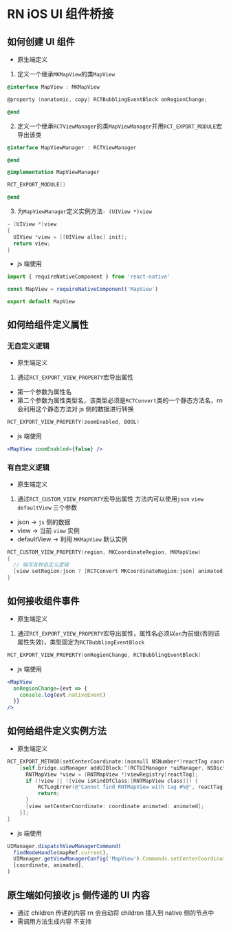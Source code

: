 # RN iOS UI 组件桥接

## 如何创建 UI 组件

- 原生端定义

1. 定义一个继承`MKMapView`的类`MapView`

```objective-c
@interface MapView : MKMapView

@property (nonatomic, copy) RCTBubblingEventBlock onRegionChange;

@end
```

2. 定义一个继承`RCTViewManager`的类`MapViewManager`并用`RCT_EXPORT_MODULE`宏导出该类

```objective-c
@interface MapViewManager : RCTViewManager

@end

@implementation MapViewManager

RCT_EXPORT_MODULE()

@end
```

3. 为`MapViewManager`定义实例方法`- (UIView *)view`

```objective-c
- (UIView *)view
{
  UIView *view = [[UIView alloc] init];
  return view;
}
```

- js 端使用

```js
import { requireNativeComponent } from 'react-native'

const MapView = requireNativeComponent('MapView')

export default MapView
```

## 如何给组件定义属性

### 无自定义逻辑

- 原生端定义

1. 通过`RCT_EXPORT_VIEW_PROPERTY`宏导出属性

- 第一个参数为属性名
- 第二个参数为属性类型名，该类型必须是`RCTConvert`类的一个静态方法名，rn 会利用这个静态方法对 js 侧的数据进行转换

```objective-c
RCT_EXPORT_VIEW_PROPERTY(zoomEnabled, BOOL)
```

- js 端使用

```jsx
<MapView zoomEnabled={false} />
```

### 有自定义逻辑

- 原生端定义

1. 通过`RCT_CUSTOM_VIEW_PROPERTY`宏导出属性
   方法内可以使用`json` `view` `defaultView` 三个参数

- json -> `js` 侧的数据
- view -> 当前 `view` 实例
- defaultView -> 利用 `MKMapView` 默认实例

```objective-c
RCT_CUSTOM_VIEW_PROPERTY(region, MKCoordinateRegion, MKMapView)
{
  // 编写各种自定义逻辑
  [view setRegion:json ? [RCTConvert MKCoordinateRegion:json] animated:YES];
}
```

## 如何接收组件事件

- 原生端定义

1. 通过`RCT_EXPORT_VIEW_PROPERTY`宏导出属性，属性名必须以`on`为前缀(否则该属性失效)，类型固定为`RCTBubblingEventBlock`

```objective-c
RCT_EXPORT_VIEW_PROPERTY(onRegionChange, RCTBubblingEventBlock)
```

- js 端使用

```jsx
<MapView
  onRegionChange={evt => {
    console.log(evt.nativeEvent)
  }}
/>
```

## 如何给组件定义实例方法

- 原生端定义

```objective-c
RCT_EXPORT_METHOD(setCenterCoordinate:(nonnull NSNumber*)reactTag coordinate: (CLLocationCoordinate2D)coordinate animated: (BOOL)animated) {
    [self.bridge.uiManager addUIBlock:^(RCTUIManager *uiManager, NSDictionary<NSNumber *,UIView *> *viewRegistry) {
      RNTMapView *view = (RNTMapView *)viewRegistry[reactTag];
      if (!view || ![view isKindOfClass:[RNTMapView class]]) {
          RCTLogError(@"Cannot find RNTMapView with tag #%@", reactTag);
          return;
      }
      [view setCenterCoordinate: coordinate animated: animated];
    }];
}
```

- js 端使用

```jsx
UIManager.dispatchViewManagerCommand(
  findNodeHandle(mapRef.current),
  UIManager.getViewManagerConfig('MapView').Commands.setCenterCoordinate,
  [coordinate, animated],
)
```

## 原生端如何接收 js 侧传递的 UI 内容

- 通过 children 传递的内容
  rn 会自动将 children 插入到 native 侧的节点中
- 需调用方法生成内容
  不支持
